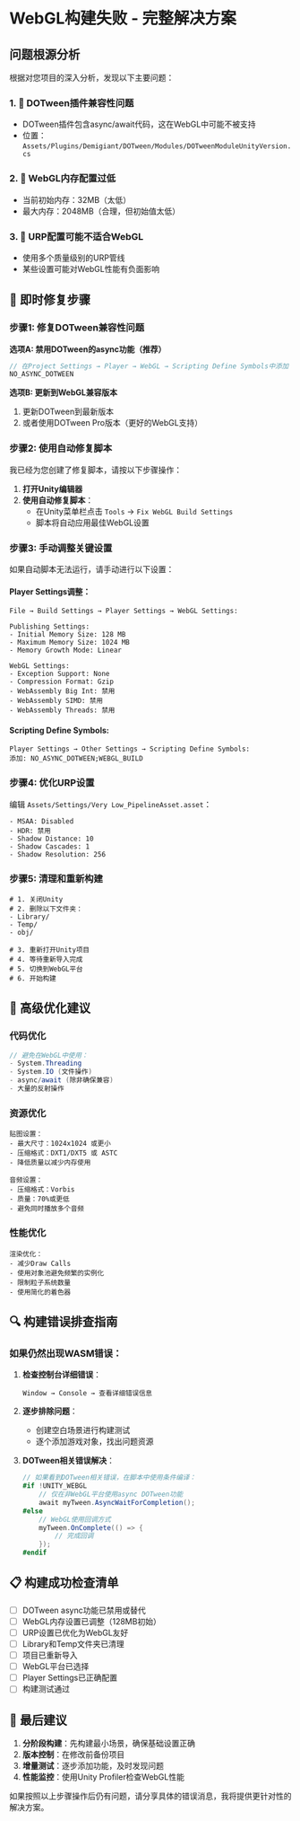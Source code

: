 # WebGL构建失败 - 完整解决方案

## 问题根源分析

根据对您项目的深入分析，发现以下主要问题：

### 1. 🔴 **DOTween插件兼容性问题**
- DOTween插件包含async/await代码，这在WebGL中可能不被支持
- 位置：`Assets/Plugins/Demigiant/DOTween/Modules/DOTweenModuleUnityVersion.cs`

### 2. 🔴 **WebGL内存配置过低**
- 当前初始内存：32MB（太低）
- 最大内存：2048MB（合理，但初始值太低）

### 3. 🔴 **URP配置可能不适合WebGL**
- 使用多个质量级别的URP管线
- 某些设置可能对WebGL性能有负面影响

## 🔧 即时修复步骤

### 步骤1: 修复DOTween兼容性问题

**选项A: 禁用DOTween的async功能（推荐）**
```csharp
// 在Project Settings → Player → WebGL → Scripting Define Symbols中添加：
NO_ASYNC_DOTWEEN
```

**选项B: 更新到WebGL兼容版本**
1. 更新DOTween到最新版本
2. 或者使用DOTween Pro版本（更好的WebGL支持）

### 步骤2: 使用自动修复脚本

我已经为您创建了修复脚本，请按以下步骤操作：

1. **打开Unity编辑器**
2. **使用自动修复脚本**：
   - 在Unity菜单栏点击 `Tools` → `Fix WebGL Build Settings`
   - 脚本将自动应用最佳WebGL设置

### 步骤3: 手动调整关键设置

如果自动脚本无法运行，请手动进行以下设置：

#### Player Settings调整：
```
File → Build Settings → Player Settings → WebGL Settings:

Publishing Settings:
- Initial Memory Size: 128 MB
- Maximum Memory Size: 1024 MB
- Memory Growth Mode: Linear

WebGL Settings:
- Exception Support: None
- Compression Format: Gzip
- WebAssembly Big Int: 禁用
- WebAssembly SIMD: 禁用
- WebAssembly Threads: 禁用
```

#### Scripting Define Symbols:
```
Player Settings → Other Settings → Scripting Define Symbols:
添加: NO_ASYNC_DOTWEEN;WEBGL_BUILD
```

### 步骤4: 优化URP设置

编辑 `Assets/Settings/Very Low_PipelineAsset.asset`：
```
- MSAA: Disabled
- HDR: 禁用
- Shadow Distance: 10
- Shadow Cascades: 1
- Shadow Resolution: 256
```

### 步骤5: 清理和重新构建

```batch
# 1. 关闭Unity
# 2. 删除以下文件夹：
- Library/
- Temp/
- obj/

# 3. 重新打开Unity项目
# 4. 等待重新导入完成
# 5. 切换到WebGL平台
# 6. 开始构建
```

## 🚀 高级优化建议

### 代码优化
```csharp
// 避免在WebGL中使用：
- System.Threading
- System.IO (文件操作)
- async/await (除非确保兼容)
- 大量的反射操作
```

### 资源优化
```
贴图设置：
- 最大尺寸：1024x1024 或更小
- 压缩格式：DXT1/DXT5 或 ASTC
- 降低质量以减少内存使用

音频设置：
- 压缩格式：Vorbis
- 质量：70%或更低
- 避免同时播放多个音频
```

### 性能优化
```
渲染优化：
- 减少Draw Calls
- 使用对象池避免频繁的实例化
- 限制粒子系统数量
- 使用简化的着色器
```

## 🔍 构建错误排查指南

### 如果仍然出现WASM错误：

1. **检查控制台详细错误**：
   ```
   Window → Console → 查看详细错误信息
   ```

2. **逐步排除问题**：
   - 创建空白场景进行构建测试
   - 逐个添加游戏对象，找出问题资源

3. **DOTween相关错误解决**：
   ```csharp
   // 如果看到DOTween相关错误，在脚本中使用条件编译：
   #if !UNITY_WEBGL
       // 仅在非WebGL平台使用async DOTween功能
       await myTween.AsyncWaitForCompletion();
   #else
       // WebGL使用回调方式
       myTween.OnComplete(() => {
           // 完成回调
       });
   #endif
   ```

## 📋 构建成功检查清单

- [ ] DOTween async功能已禁用或替代
- [ ] WebGL内存设置已调整（128MB初始）
- [ ] URP设置已优化为WebGL友好
- [ ] Library和Temp文件夹已清理
- [ ] 项目已重新导入
- [ ] WebGL平台已选择
- [ ] Player Settings已正确配置
- [ ] 构建测试通过

## 🎯 最后建议

1. **分阶段构建**：先构建最小场景，确保基础设置正确
2. **版本控制**：在修改前备份项目
3. **增量测试**：逐步添加功能，及时发现问题
4. **性能监控**：使用Unity Profiler检查WebGL性能

如果按照以上步骤操作后仍有问题，请分享具体的错误消息，我将提供更针对性的解决方案。 
